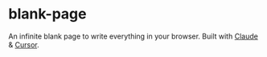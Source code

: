 # blank-page
An infinite blank page to write everything in your browser. Built with [Claude](https://claude.ai) & [Cursor](https://www.cursor.com).
